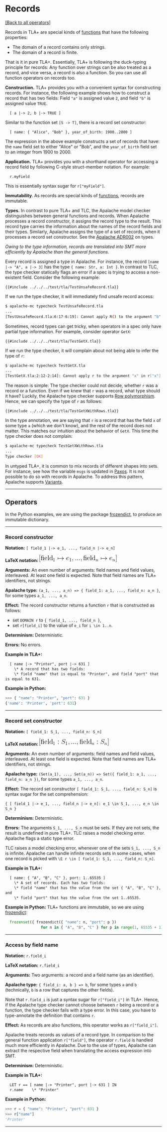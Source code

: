 # Records

[[Back to all operators]](./standard-operators.md)

Records in TLA+ are special kinds of [functions](./functions.md) that have the
following properties:

 - The domain of a record contains only strings.
 - The domain of a record is finite.

That is it in pure TLA+. Essentially, TLA+ is following the duck-typing principle for
records: Any function over strings can be also treated as a record, and vice
versa, a record is also a function. So you can use all function operators on
records too.

**Construction.** TLA+ provides you with a convenient syntax for constructing
records.  For instance, the following example shows how to construct a record
that has two fields: Field `"a"` is assigned value `2`, and field `"b"` is
assigned value `TRUE`.

```tla
  [ a |-> 2, b |-> TRUE ]
```

Similar to the function set `[S -> T]`, there is a record set constructor:

```tla
  [ name: { "Alice", "Bob" }, year_of_birth: 1900..2000 ]
```

The expression in the above example constructs a set of records that have: the
`name` field set to either "Alice" or "Bob", and the `year_of_birth` field set
to an integer from 1900 to 2000.

**Application.** TLA+ provides you with a shorthand operator for accessing
a record field by following C-style struct-member notation. For example:

```tla
  r.myField
```

This is essentially syntax sugar for `r["myField"]`.

**Immutability**. As records are special kinds of [functions](./functions.md),
records are immutable.

**Types.** In contrast to pure TLA+ and TLC, the Apalache model checker
distinguishes between general functions and records. When Apalache processes a
record constructor, it assigns the record type to the result. This record type
carries the information about the names of the record fields and their types.
Similarly, Apalache assigns the type of a set of records, when it processes a
record set constructor. See the [Apalache ADR002][] on types.

_Owing to the type information, records are translated into SMT more efficiently
by Apalache than the general functions._

Every record is assigned a type in Apalache. For instance, the record
`[name |-> "A", a |-> 3]` has the type `{ name: Str, a: Int }`. In contrast to
TLC, the type checker statically flags an error if a spec is trying to access
a non-existent field. Consider the following example:

```tla
{{#include ../../../test/tla/TestUnsafeRecord.tla}}
```

If we run the type checker, it will immediately find unsafe record access:

```sh
$ apalache-mc typecheck TestUnsafeRecord.tla
...
[TestUnsafeRecord.tla:6:17-6:19]: Cannot apply R() to the argument "b" in R()["b"]
```

Sometimes, record types can get tricky, when operators in a spec only have
partial type information. For example, consider operator `GetX`:

```tla
{{#include ../../../test/tla/TestGetX.tla}}
```

If we run the type checker, it will complain about not being able to infer
the type of `r`:

```sh
$ apalache-mc typecheck TestGetX.tla
...
[TestGetX.tla:2:12-2:14]: Cannot apply r to the argument "x" in r["x"].
```

The reason is simple: The type checker could not decide, whether `r` was a
record or a function. Even if we knew that `r` was a record, what type should
it have? Luckily, the Apalache type checker supports [Row polymorphism][].
Hence, we can specify the type of `r` as follows:


```tla
{{#include ../../../test/tla/TestGetXWithRows.tla}}
```

In the type annotation, we are saying that `r` is a record that has the field
`x` of some type `a` (which we don't know), and the rest of the record does not
matter. This matches our intuition about the behavior of `GetX`. This time the
type checker does not complain:

```sh
$ apalache-mc typecheck TestGetXWithRows.tla
...
Type checker [OK]
```

In untyped TLA+, it is common to mix records of different shapes into sets. For
instance, see how the variable `msgs` is updated in [Paxos][]. It is not
possible to do so with records in Apalache. To address this pattern, Apalache
supports [Variants][].

----------------------------------------------------------------------------

## Operators

In the Python examples, we are using the package [frozendict], to produce an
immutable dictionary.

----------------------------------------------------------------------------

<a name="recCtor"></a>
### Record constructor

**Notation:** `[ field_1 |-> e_1, ..., field_n |-> e_n]`

**LaTeX notation:** ![rec-ctor](./img/rec-ctor.png)

**Arguments:** An even number of arguments: field names and field values,
interleaved. At least one field is expected. Note that field names are TLA+
identifiers, not strings.

**Apalache type:** `(a_1, ..., a_n) => { field_1: a_1, ..., field_n: a_n }`, for
some types `a_1, ..., a_n`.

**Effect:** The record constructor returns a function `r` that is constructed
as follows:

 - set `DOMAIN r` to `{ field_1, ..., field_n }`,
 - set `r[field_i]` to the value of `e_i` for `i \in 1..n`.

**Determinism:** Deterministic.

**Errors:** No errors.

**Example in TLA+:**

```tla
  [ name |-> "Printer", port |-> 631 ]
    \* A record that has two fields:
    \* field "name" that is equal to "Printer", and field "port" that is equal to 631.
```

**Example in Python:**

```python
>>> { "name": "Printer", "port": 631 }
{'name': 'Printer', 'port': 631}

```

----------------------------------------------------------------------------

<a name="recSetCtor"></a>
### Record set constructor

**Notation:** `[ field_1: S_1, ..., field_n: S_n]`

**LaTeX notation:** ![recset-ctor](./img/recset-ctor.png)

**Arguments:** An even number of arguments: field names and field values,
interleaved. At least one field is expected. Note that field names are TLA+
identifiers, not strings.

**Apalache type:** `(Set(a_1), ..., Set(a_n)) => Set({ field_1: a_1, ...,
field_n: a_n })`, for some types `a_1, ..., a_n`.

**Effect:** The record set constructor `[ field_1: S_1, ..., field_n: S_n]`
is syntax sugar for the set comprehension:

```tla
{ [ field_1 |-> e_1, ..., field_n |-> e_n]: e_1 \in S_1, ..., e_n \in S_n }
```

**Determinism:** Deterministic.

**Errors:** The arguments `S_1, ..., S_n` must be sets. If they are not sets,
the result is undefined in pure TLA+. TLC raises a model checking error. Apalache
flags a static type error.

TLC raises a model checking error, whenever one of the sets `S_1, ..., S_n` is
infinite. Apalache can handle infinite records sets in some cases, when one record
is picked with `\E r \in [ field_1: S_1, ..., field_n: S_n]`.

**Example in TLA+:**

```tla
  [ name: { "A", "B", "C" }, port: 1..65535 ]
    \* A set of records. Each has two fields:
    \* field "name" that has the value from the set { "A", "B", "C" }, and
    \* field "port" that has the value from the set 1..65535.
```

**Example in Python:** TLA+ functions are immutable, so we are using [frozendict]:

```python
  frozenset({ frozendict({ "name": n, "port": p })
                for n in { "A", "B", "C" } for p in range(1, 65535 + 1) })
```

----------------------------------------------------------------------------

<a name="recApp"></a>
### Access by field name

**Notation:** `r.field_i`

**LaTeX notation:** `r.field_i`

**Arguments:** Two arguments: a record and a field name (as an identifier).

**Apalache type:** `{ field_i: a, b } => b`, for some types `a` and `b`
(technically, `b` is a row that captures the other fields).

Note that `r.field_i` is just a syntax sugar for `r["field_i"]` in TLA+.
Hence, if the Apalache type checker cannot choose between `r` being a record or
a function, the type checker fails with a type error. In this case, you have to
type-annotate the definition that contains `r`.

**Effect:** As records are also functions, this operator works as `r["field_i"]`.

Apalache treats records as values of a record type. In comparison to the
general function application `r["field"]`, the operator `r.field` is handled
much more efficiently in Apalache. Due to the use of types, Apalache can
extract the respective field when translating the access expression into SMT.

**Determinism:** Deterministic.

**Example in TLA+:**

```tla
  LET r == [ name |-> "Printer", port |-> 631 ] IN
  r.name    \* "Printer"
```

**Example in Python:**

```python
>>> r = { "name": "Printer", "port": 631 }
>>> r["name"]
'Printer'

```

----------------------------------------------------------------------------

[Control Flow and Non-determinism]: ./control-and-nondeterminism.md
[Specifying Systems]: http://lamport.azurewebsites.net/tla/book.html?back-link=learning.html
[frozendict]: https://pypi.org/project/frozendict/
[Paxos]: https://github.com/tlaplus/Examples/blob/master/specifications/Paxos/Paxos.tla
[Apalache ADR002]: ../adr/002adr-types.md
[Variants]: ./variants.md
[Row polymorphism]: https://en.wikipedia.org/wiki/Row_polymorphism
